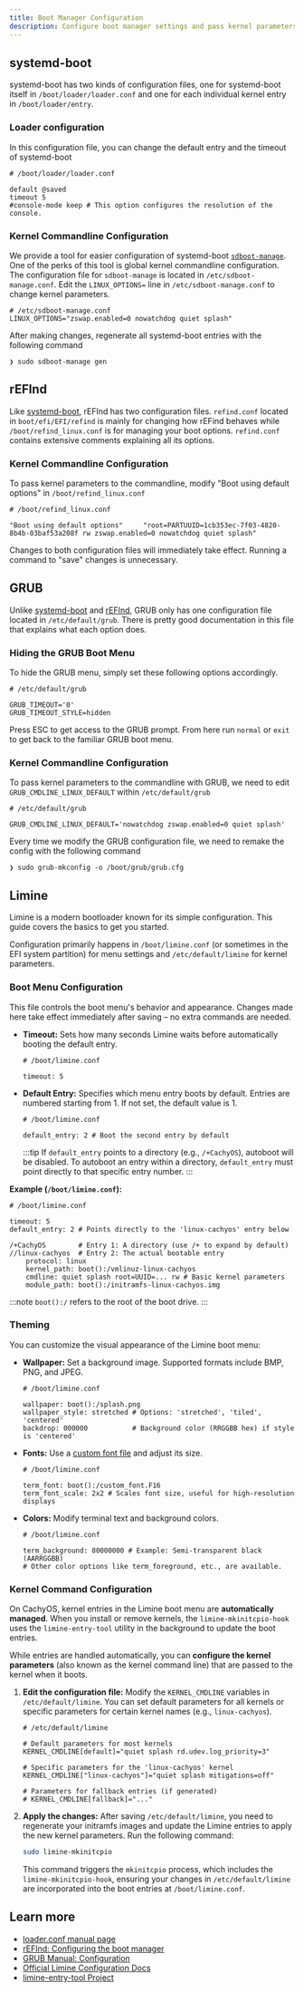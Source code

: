 ```yaml
---
title: Boot Manager Configuration
description: Configure boot manager settings and pass kernel parameters to the command line
---
```


## systemd-boot

systemd-boot has two kinds of configuration files, one for systemd-boot itself in `/boot/loader/loader.conf` and one for each
individual kernel entry in `/boot/loader/entry`.

### Loader configuration

In this configuration file, you can change the default entry and the timeout of systemd-boot

```shell
# /boot/loader/loader.conf

default @saved
timeout 5
#console-mode keep # This option configures the resolution of the console.
```

### Kernel Commandline Configuration

We provide a tool for easier configuration of systemd-boot [`sdboot-manage`](https://github.com/CachyOS/CachyOS-PKGBUILDS/tree/master/systemd-boot-manager).
One of the perks of this tool is global kernel commandline configuration. The configuration file for `sdboot-manage` is located in `/etc/sdboot-manage.conf`.
Edit the `LINUX_OPTIONS=` line in `/etc/sdboot-manage.conf` to change kernel parameters.

```shell
# /etc/sdboot-manage.conf
LINUX_OPTIONS="zswap.enabled=0 nowatchdog quiet splash"
```

After making changes, regenerate all systemd-boot entries with the following command

```shell
❯ sudo sdboot-manage gen
```

## rEFInd

Like [systemd-boot](/configuration/boot_manager_configuration#systemd-boot), rEFInd has two configuration files. `refind.conf` located in
`boot/efi/EFI/refind` is mainly for changing how rEFind behaves while `/boot/refind_linux.conf` is for managing your boot options.
`refind.conf` contains extensive comments explaining all its options.

### Kernel Commandline Configuration

To pass kernel parameters to the commandline, modify "Boot using default options" in `/boot/refind_linux.conf`

```shell
# /boot/refind_linux.conf

"Boot using default options"     "root=PARTUUID=1cb353ec-7f03-4820-8b4b-03baf53a208f rw zswap.enabled=0 nowatchdog quiet splash"
```

Changes to both configuration files will immediately take effect. Running a command to "save" changes is unnecessary.

## GRUB

Unlike [systemd-boot](/configuration/boot_manager_configuration#systemd-boot) and [rEFInd](/configuration/boot_manager_configuration#refind),
GRUB only has one configuration file located in `/etc/default/grub`. There is pretty good documentation in this file that explains what
each option does.

### Hiding the GRUB Boot Menu

To hide the GRUB menu, simply set these following options accordingly.

```shell
# /etc/default/grub

GRUB_TIMEOUT='0'
GRUB_TIMEOUT_STYLE=hidden
```

Press ESC to get access to the GRUB prompt. From here run `normal` or `exit` to get back to the familiar GRUB boot menu.

### Kernel Commandline Configuration

To pass kernel parameters to the commandline with GRUB, we need to edit `GRUB_CMDLINE_LINUX_DEFAULT` within `/etc/default/grub`

```shell
# /etc/default/grub

GRUB_CMDLINE_LINUX_DEFAULT='nowatchdog zswap.enabled=0 quiet splash'
```

Every time we modify the GRUB configuration file, we need to remake the config with the following command

```shell
❯ sudo grub-mkconfig -o /boot/grub/grub.cfg
```

## Limine
Limine is a modern bootloader known for its simple configuration. This guide covers the basics to get you started.

Configuration primarily happens in `/boot/limine.conf` (or sometimes in the EFI system partition) for menu settings and `/etc/default/limine` for kernel parameters.

### Boot Menu Configuration

This file controls the boot menu's behavior and appearance. Changes made here take effect immediately after saving – no extra commands are needed.

* **Timeout:** Sets how many seconds Limine waits before automatically booting the default entry.
  ```shell
  # /boot/limine.conf

  timeout: 5
  ```
* **Default Entry:** Specifies which menu entry boots by default. Entries are numbered starting from 1. If not set, the default value is 1.
  ```shell
  # /boot/limine.conf

  default_entry: 2 # Boot the second entry by default
  ```
  :::tip
   If `default_entry` points to a directory (e.g., `/+CachyOS`), autoboot will be disabled. To autoboot an entry within a directory, `default_entry` must point directly to that specific entry number.
  :::

**Example (`/boot/limine.conf`):**

```shell
# /boot/limine.conf

timeout: 5
default_entry: 2 # Points directly to the 'linux-cachyos' entry below

/+CachyOS        # Entry 1: A directory (use /+ to expand by default)
//linux-cachyos  # Entry 2: The actual bootable entry
    protocol: linux
    kernel_path: boot():/vmlinuz-linux-cachyos
    cmdline: quiet splash root=UUID=... rw # Basic kernel parameters
    module_path: boot():/initramfs-linux-cachyos.img
```

:::note
`boot():/` refers to the root of the boot drive.
:::

### Theming

You can customize the visual appearance of the Limine boot menu:

* **Wallpaper:** Set a background image. Supported formats include BMP, PNG, and JPEG.
  ```shell
  # /boot/limine.conf

  wallpaper: boot():/splash.png
  wallpaper_style: stretched # Options: 'stretched', 'tiled', 'centered'
  backdrop: 000000           # Background color (RRGGBB hex) if style is 'centered'
  ```
* **Fonts:** Use a [custom font file](https://github.com/viler-int10h/vga-text-mode-fonts) and adjust its size.
  ```shell
  # /boot/limine.conf

  term_font: boot():/custom_font.F16
  term_font_scale: 2x2 # Scales font size, useful for high-resolution displays
  ```
* **Colors:** Modify terminal text and background colors.
  ```shell
  # /boot/limine.conf

  term_background: 80000000 # Example: Semi-transparent black (AARRGGBB)
  # Other color options like term_foreground, etc., are available.
  ```

### Kernel Command Configuration

On CachyOS, kernel entries in the Limine boot menu are **automatically managed**. When you install or remove kernels, the `limine-mkinitcpio-hook` uses the `limine-entry-tool` utility in the background to update the boot entries.

While entries are handled automatically, you can **configure the kernel parameters** (also known as the kernel command line) that are passed to the kernel when it boots.

1. **Edit the configuration file:** Modify the `KERNEL_CMDLINE` variables in `/etc/default/limine`. You can set default parameters for all kernels or specific parameters for certain kernel names (e.g., `linux-cachyos`).
   ```shell
   # /etc/default/limine

   # Default parameters for most kernels
   KERNEL_CMDLINE[default]="quiet splash rd.udev.log_priority=3"

   # Specific parameters for the 'linux-cachyos' kernel
   KERNEL_CMDLINE["linux-cachyos"]="quiet splash mitigations=off"

   # Parameters for fallback entries (if generated)
   # KERNEL_CMDLINE[fallback]="..."
   ```
2. **Apply the changes:** After saving `/etc/default/limine`, you need to regenerate your initramfs images and update the Limine entries to apply the new kernel parameters. Run the following command:
   ```bash
   sudo limine-mkinitcpio
   ```
   This command triggers the `mkinitcpio` process, which includes the `limine-mkinitcpio-hook`, ensuring your changes in `/etc/default/limine` are incorporated into the boot entries at `/boot/limine.conf`.


## Learn more

- [loader.conf manual page](https://man.archlinux.org/man/loader.conf.5)
- [rEFInd: Configuring the boot manager](https://www.rodsbooks.com/refind/configfile.html)
- [GRUB Manual: Configuration](https://www.gnu.org/software/grub/manual/grub/grub.html#Configuration)
- [Official Limine Configuration Docs](https://github.com/limine-bootloader/limine/blob/v9.x/CONFIG.md)
- [limine-entry-tool Project](https://gitlab.com/Zesko/limine-entry-tool)

